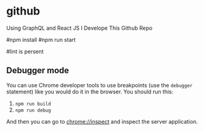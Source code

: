 # github
Using GraphQL and React JS I Develope This Github  Repo

#npm install
#npm run start

#lint is persent

## Debugger mode

You can use Chrome developer tools to use breakpoints (use the `debugger` statement) like you would do it in the browser. You should run this:

1. `npm run build`
2. `npm run debug`

And then you can go to [chrome://inspect](chrome://inspect) and inspect the server application.




